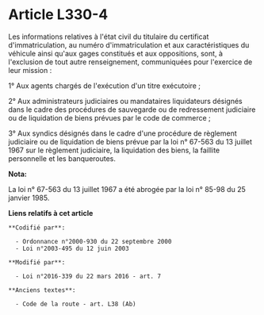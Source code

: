 # Article L330-4

Les informations relatives à l'état civil du titulaire du certificat d'immatriculation, au numéro d'immatriculation et aux
caractéristiques du véhicule ainsi qu'aux gages constitués et aux oppositions, sont, à l'exclusion de tout autre
renseignement, communiquées pour l'exercice de leur mission :

1° Aux agents chargés de l'exécution d'un titre exécutoire ;

2° Aux administrateurs judiciaires ou mandataires liquidateurs désignés dans le cadre des procédures de sauvegarde ou de
redressement judiciaire ou de liquidation de biens prévues par le code de commerce ;

3° Aux syndics désignés dans le cadre d'une procédure de règlement judiciaire ou de liquidation de biens prévue par la loi n°
67-563 du 13 juillet 1967 sur le règlement judiciaire, la liquidation des biens, la faillite personnelle et les banqueroutes.

**Nota:**

La loi n° 67-563 du 13 juillet 1967 a été abrogée par la loi n° 85-98 du 25 janvier 1985.

**Liens relatifs à cet article**

	**Codifié par**:

	  - Ordonnance n°2000-930 du 22 septembre 2000
	  - Loi n°2003-495 du 12 juin 2003

	**Modifié par**:

	  - Loi n°2016-339 du 22 mars 2016 - art. 7

	**Anciens textes**:

	  - Code de la route - art. L38 (Ab)
